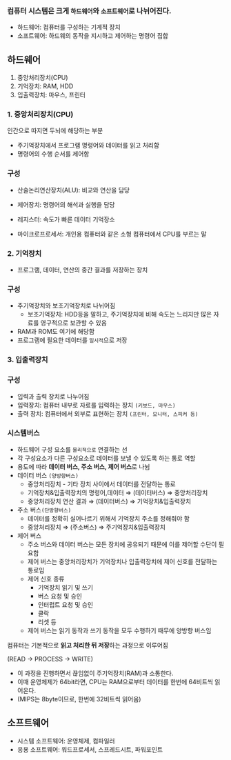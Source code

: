 ### 컴퓨터 시스템은 크게 `하드웨어`와 `소프트웨어`로 나뉘어진다.

- 하드웨어: 컴퓨터를 구성하는 기계적 장치
- 소프트웨어: 하드웨의 동작을 지시하고 제어하는 명령어 집합

## 하드웨어

1. 중앙처리장치(CPU)
2. 기억장치: RAM, HDD
3. 입출력장치: 마우스, 프린터

### 1. 중앙처리장치(CPU)

인간으로 따지면 두뇌에 해당하는 부분

- 주기억장치에서 프로그램 명령어와 데이터를 읽고 처리함
- 명령어의 수행 순서를 제어함

### 구성

- 산술논리연산장치(ALU): 비교와 연산을 담당
- 제어장치: 명령어의 해석과 실행을 담당
- 레지스터: 속도가 빠른 데이터 기억장소

- 마이크로프로세서: 개인용 컴퓨터와 같은 소형 컴퓨터에서 CPU를 부르는 말

### 2. 기억장치

- 프로그램, 데이터, 연산의 중간 결과를 저장하는 장치

### 구성

- 주기억장치와 보조기억장치로 나뉘어짐
    - 보조기억장치: HDD등을 말하고, 주기억장치에 비해 속도는 느리지만 많은 자료를 영구적으로 보관할 수 있음
- RAM과 ROM도 여기에 해당함
- 프로그램에 필요한 데이터를 `일시적`으로 저장

### 3. 입출력장치

### 구성

- 입력과 출력 장치로 나누어짐
- 입력장치: 컴퓨터 내부로 자료를 입력하는 장치 `(키보드, 마우스)`
- 출력 장치: 컴퓨터에서 외부로 표현하는 장치 `(프린터, 모니터, 스피커 등)`

### 시스템버스

- 하드웨어 구성 요소를 `물리적으로` 연결하는 선
- 각 구성요소가 다른 구성요소로 데이터를 보낼 수 있도록 하는 통로 역할
- 용도에 따라 **데이터 버스, 주소 버스, 제어 버스**로 나뉨
- 데이터 버스 `(양방향버스)`
    - 중앙처리장치 - 기타 장치 사이에서 데이터를 전달하는 통로
    - 기억장치&입출력장치의 명령어,데이터 ⇒ (데이터버스) ⇒ 중앙처리장치
    - 중앙처리장치 연산 결과 ⇒ (데이터버스) ⇒ 기억장치&입출력장치
- 주소 버스`(단방향버스)`
    - 데이터를 정확히 실어나르기 위해서 기억장치 주소를 정해줘야 함
    - 중앙처리장치 ⇒ (주소버스) ⇒ 주기억장치&입출력장치
- 제어 버스
    - 주소 버스와 데이터 버스는 모든 장치에 공유되기 때문에 이를 제어할 수단이 필요함
    - 제어 버스는 중앙처리장치가 기억장치나 입출력장치에 제어 신호를 전달하는 통로임
    - 제어 신호 종류
        - 기억장치 읽기 및 쓰기
        - 버스 요청 및 승인
        - 인터럽트 요청 및 승인
        - 클락
        - 리셋 등
    - 제어 버스는 읽기 동작과 쓰기 동작을 모두 수행하기 때무에 양방향 버스임

컴퓨터는 기본적으로 **읽고 처리한 뒤 저장**하는 과정으로 이루어짐

(READ → PROCESS → WRITE)

- 이 과정을 진행하면서 끊임없이 주기억장치(RAM)과 소통한다.
- 이때 운영체제가 64bit라면, CPU는 RAM으로부터 데이터를 한번에 64비트씩 읽어온다.
- (MIPS는 8byte이므로, 한번에 32비트씩 읽어옴)

## 소프트웨어

- 시스템 소프트웨어: 운영체제, 컴파일러
- 응용 소프트웨어: 워드프로세서, 스프레드시트, 파워포인트
